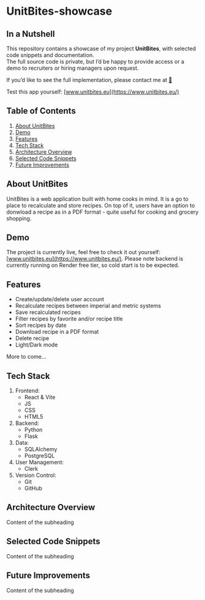 # UnitBites-showcase

## In a Nutshell
This repository contains a showcase of my project **UnitBites**, with selected code snippets and documentation.  
The full source code is private, but I’d be happy to provide access or a demo to recruiters or hiring managers upon request.  

If you’d like to see the full implementation, please contact me at [📩](mailto:libronika@gmail.com)

Test this app yourself: [www.unitbites.eu](https://www.unitbites.eu/)

## Table of Contents

 1. [About UnitBites](#about-unitbites)
 2. [Demo](#demo)
 3. [Features](#features)
 4. [Tech Stack](#tech-stack)
 5. [Architecture Overview](#architecture-overview)
 6. [Selected Code Snippets](#selected-code-snippets)
 7. [Future Improvements](#future-improvements)

## About UnitBites

UnitBites is a web application built with home cooks in mind. It is a go to place to recalculate and store recipes. 
On top of it, users have an option to donwload a recipe as in a PDF format - quite useful for cooking and grocery shopping.

## Demo

The project is currently live, feel free to check it out yourself: [www.unitbites.eu](https://www.unitbites.eu/).
Please note backend is currently running on Render free tier, so cold start is to be expected.

## Features

- Create/update/delete user account
- Recalculate recipes between imperial and metric systems
- Save recalculated recipes
- Filter recipes by favorite and/or recipe title
- Sort recipes by date
- Download recipe in a PDF format
- Delete recipe
- Light/Dark mode

More to come... 

## Tech Stack

1. Frontend:
    - React & Vite
    - JS
    - CSS
    - HTML5
3. Backend:
    - Python
    - Flask
5. Data:
    - SQLAlchemy
    - PostgreSQL
7. User Management:
    - Clerk
9. Version Control:
    - Git
    - GitHub

## Architecture Overview
Content of the subheading 

## Selected Code Snippets
Content of the subheading 

## Future Improvements
Content of the subheading 

